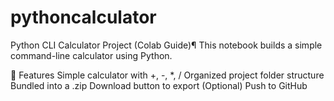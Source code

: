 # pythoncalculator
Python CLI Calculator Project (Colab Guide)¶
This notebook builds a simple command-line calculator using Python.

📌 Features
Simple calculator with +, -, *, /
Organized project folder structure
Bundled into a .zip
Download button to export
(Optional) Push to GitHub

